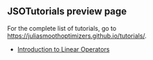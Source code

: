 ## JSOTutorials preview page

For the complete list of tutorials, go to <https://juliasmoothoptimizers.github.io/tutorials/>.


- [Introduction to Linear Operators](introduction-to-linear-operators/)
